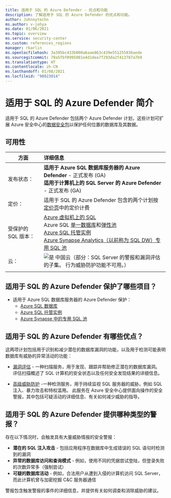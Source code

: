 ```yaml
---
title: 适用于 SQL 的 Azure Defender - 优点和功能
description: 了解适用于 SQL 的 Azure Defender 的优点和功能。
author: Johnnytechn
ms.author: v-johya
ms.date: 01/06/2021
ms.topic: overview
ms.service: security-center
ms.custom: references_regions
manager: rkarlin
ms.openlocfilehash: 3a395bc433b000a6aae863c439e551255836aede
ms.sourcegitcommit: 79a5fbf0995801e4d1dea7f293da2f413787a7b9
ms.translationtype: HT
ms.contentlocale: zh-CN
ms.lasthandoff: 01/08/2021
ms.locfileid: "98023014"
---
```

# <a name="introduction-to-azure-defender-for-sql"></a>适用于 SQL 的 Azure Defender 简介

适用于 SQL 的 Azure Defender 包括两个 Azure Defender 计划，这些计划可扩展 Azure 安全中心的[数据安全包](../azure-sql/database/azure-defender-for-sql.md)以保护任何位置的数据库及其数据。 

## <a name="availability"></a>可用性

|方面|详细信息|
|----|:----|
|发布状态：|**适用于 Azure SQL 数据库服务器的 Azure Defender** - 正式发布 (GA)<br>**适用于计算机上的 SQL Server 的 Azure Defender** - 正式发布 (GA) |
|定价：|适用于 SQL 的 Azure Defender 包含的两个计划按[定价页](security-center-pricing.md)中的定价计费|
|受保护的 SQL 版本：|[Azure 虚拟机上的 SQL](../azure-sql/virtual-machines/windows/sql-server-on-azure-vm-iaas-what-is-overview.md)<br>Azure SQL [单一数据库](../azure-sql/database/single-database-overview.md)和[弹性池](../azure-sql/database/elastic-pool-overview.md)<br>[Azure SQL 托管实例](../azure-sql/managed-instance/sql-managed-instance-paas-overview.md)<br>[Azure Synapse Analytics（以前称为 SQL DW）专用 SQL 池](../synapse-analytics/sql-data-warehouse/sql-data-warehouse-overview-what-is.md)|
|云：|![是](./media/icons/yes-icon.png) 中国云（部分：SQL Server 的警报和漏洞评估的子集。 行为威胁防护功能不可用。）|
|||

## <a name="what-does-azure-defender-for-sql-protect"></a>适用于 SQL 的 Azure Defender 保护了哪些项目？
<!--Not available in MC: Azure Defender for SQL servers on machines-->
- 适用于 Azure SQL 数据库服务器的 Azure Defender 保护：
    - [Azure SQL 数据库](../azure-sql/database/sql-database-paas-overview.md)
    - [Azure SQL 托管实例](../azure-sql/managed-instance/sql-managed-instance-paas-overview.md)
    - [Azure Synapse 中的专用 SQL 池](../synapse-analytics/sql-data-warehouse/sql-data-warehouse-overview-what-is.md)


## <a name="what-are-the-benefits-of-azure-defender-for-sql"></a>适用于 SQL 的 Azure Defender 有哪些优点？

这两项计划包括用于识别和减少潜在的数据库漏洞的功能，以及用于检测可能表明数据库有威胁的异常活动的功能：

- [漏洞评估](../azure-sql/database/sql-vulnerability-assessment.md) - 一种扫描服务，用于发现、跟踪并帮助修正潜在的数据库漏洞。 评估扫描概述了 SQL 计算机的安全状态以及任何安全发现结果的详细信息。

- [高级威胁防护](../azure-sql/database/threat-detection-overview.md) -一种检测服务，用于持续监视 SQL 服务器的威胁，例如 SQL 注入、暴力攻击和特权滥用。 此服务在 Azure 安全中心提供面向操作的安全警报，其中包括可疑活动的详细信息、有关如何减少威胁的指导。


## <a name="what-kind-of-alerts-does-azure-defender-for-sql-provide"></a>适用于 SQL 的 Azure Defender 提供哪种类型的警报？

存在以下情况时，会触发具有大量威胁情报的安全警报：

- **潜在的 SQL 注入攻击** - 包括应用程序在数据库中生成错误的 SQL 语句时检测到的漏洞
- **异常的数据库访问和查询模式** - 例如，使用不同的凭据尝试登陆，但登录失败的次数异常多（强制尝试）
- **可疑的数据库活动** - 例如，合法用户从遭到入侵的计算机访问 SQL Server，而此计算机曾与加密挖掘 C&C 服务器通信

警报包含触发警报的事件的详细信息，并提供有关如何调查和消除威胁的建议。



